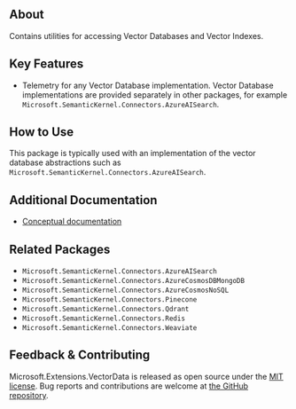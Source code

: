 ## About

Contains utilities for accessing Vector Databases and Vector Indexes.

## Key Features

- Telemetry for any Vector Database implementation. Vector Database implementations are provided separately in other packages, for example  `Microsoft.SemanticKernel.Connectors.AzureAISearch`.

## How to Use

This package is typically used with an implementation of the vector database abstractions such as `Microsoft.SemanticKernel.Connectors.AzureAISearch`.

## Additional Documentation

- [Conceptual documentation](https://learn.microsoft.com/en-us/semantic-kernel/concepts/vector-store-connectors)

## Related Packages

- `Microsoft.SemanticKernel.Connectors.AzureAISearch`
- `Microsoft.SemanticKernel.Connectors.AzureCosmosDBMongoDB`
- `Microsoft.SemanticKernel.Connectors.AzureCosmosNoSQL`
- `Microsoft.SemanticKernel.Connectors.Pinecone`
- `Microsoft.SemanticKernel.Connectors.Qdrant`
- `Microsoft.SemanticKernel.Connectors.Redis`
- `Microsoft.SemanticKernel.Connectors.Weaviate`

## Feedback & Contributing

Microsoft.Extensions.VectorData is released as open source under the [MIT license](https://licenses.nuget.org/MIT). Bug reports and contributions are welcome at [the GitHub repository](https://github.com/microsoft/semantic-kernel).
